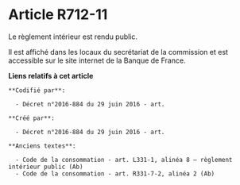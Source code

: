 # Article R712-11

Le règlement intérieur est rendu public.

Il est affiché dans les locaux du secrétariat de la commission et est accessible sur le site internet de la Banque de France.

**Liens relatifs à cet article**

	**Codifié par**:

	  - Décret n°2016-884 du 29 juin 2016 - art.

	**Créé par**:

	  - Décret n°2016-884 du 29 juin 2016 - art.

	**Anciens textes**:

	  - Code de la consommation - art. L331-1, alinéa 8 – règlement intérieur public (Ab)
	  - Code de la consommation - art. R331-7-2, alinéa 2 (Ab)
